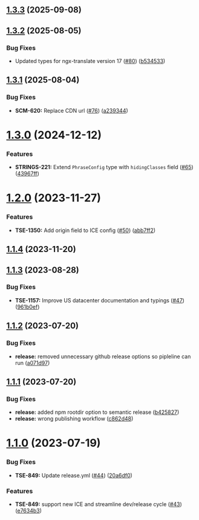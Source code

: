 ## [1.3.3](https://github.com/phrase/ngx-translate-phraseapp/compare/v1.3.2...v1.3.3) (2025-09-08)

## [1.3.2](https://github.com/phrase/ngx-translate-phraseapp/compare/v1.3.1...v1.3.2) (2025-08-05)


### Bug Fixes

* Updated types for ngx-translate version 17 ([#80](https://github.com/phrase/ngx-translate-phraseapp/issues/80)) ([b534533](https://github.com/phrase/ngx-translate-phraseapp/commit/b5345339de3ce25cf949daeab14186f6c7418142))

## [1.3.1](https://github.com/phrase/ngx-translate-phraseapp/compare/v1.3.0...v1.3.1) (2025-08-04)


### Bug Fixes

* **SCM-620:** Replace CDN url ([#76](https://github.com/phrase/ngx-translate-phraseapp/issues/76)) ([a239344](https://github.com/phrase/ngx-translate-phraseapp/commit/a2393449ee01274d4a3f84087eef2ccc46bc6b21))

# [1.3.0](https://github.com/phrase/ngx-translate-phraseapp/compare/v1.2.0...v1.3.0) (2024-12-12)


### Features

* **STRINGS-221:** Extend `PhraseConfig` type with `hidingClasses` field ([#65](https://github.com/phrase/ngx-translate-phraseapp/issues/65)) ([43967ff](https://github.com/phrase/ngx-translate-phraseapp/commit/43967fff59590ec28adeb7204f3b39154135dde0))

# [1.2.0](https://github.com/phrase/ngx-translate-phraseapp/compare/v1.1.4...v1.2.0) (2023-11-27)


### Features

* **TSE-1350:** Add origin field to ICE config ([#50](https://github.com/phrase/ngx-translate-phraseapp/issues/50)) ([abb7ff2](https://github.com/phrase/ngx-translate-phraseapp/commit/abb7ff2233d901dcb86e55a56c7a63821632f9f5))

## [1.1.4](https://github.com/phrase/ngx-translate-phraseapp/compare/v1.1.3...v1.1.4) (2023-11-20)

## [1.1.3](https://github.com/phrase/ngx-translate-phraseapp/compare/v1.1.2...v1.1.3) (2023-08-28)


### Bug Fixes

* **TSE-1157:** Improve US datacenter documentation and typings ([#47](https://github.com/phrase/ngx-translate-phraseapp/issues/47)) ([961b0ef](https://github.com/phrase/ngx-translate-phraseapp/commit/961b0ef12d222dbc4704dce7e83a4e16353c49cd))

## [1.1.2](https://github.com/phrase/ngx-translate-phraseapp/compare/v1.1.1...v1.1.2) (2023-07-20)


### Bug Fixes

* **release:** removed unnecessary github release options so pipleline can run ([a071d97](https://github.com/phrase/ngx-translate-phraseapp/commit/a071d97b97c01688b1eb63918c89e35103f02e73))

## [1.1.1](https://github.com/phrase/ngx-translate-phraseapp/compare/v1.1.0...v1.1.1) (2023-07-20)


### Bug Fixes

* **release:** added npm rootdir option to semantic release ([b425827](https://github.com/phrase/ngx-translate-phraseapp/commit/b4258274bde15f36d801afffa2d3d5c19a5de7cf))
* **release:** wrong publishing workflow ([c862d48](https://github.com/phrase/ngx-translate-phraseapp/commit/c862d48f48fce66669b20e3a8cd6c9e6ab144c5d))

# [1.1.0](https://github.com/phrase/ngx-translate-phraseapp/compare/v1.0.0...v1.1.0) (2023-07-19)


### Bug Fixes

* **TSE-849:** Update release.yml ([#44](https://github.com/phrase/ngx-translate-phraseapp/issues/44)) ([20a6df0](https://github.com/phrase/ngx-translate-phraseapp/commit/20a6df0e4aba6ae363cd72c944fb0892cfb055e1))


### Features

* **TSE-849:** support new ICE and streamline dev/release cycle ([#43](https://github.com/phrase/ngx-translate-phraseapp/issues/43)) ([e7634b3](https://github.com/phrase/ngx-translate-phraseapp/commit/e7634b390a5c038db923d3d62d4c7972e8657413))
